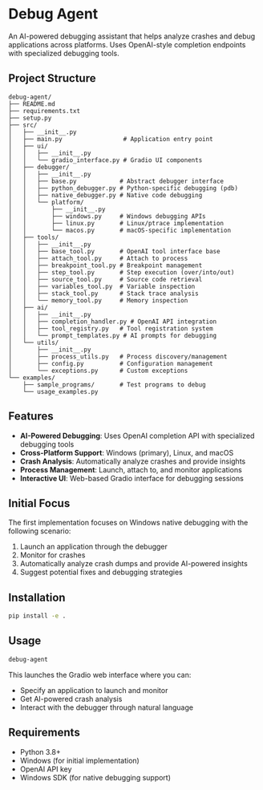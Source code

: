 # Debug Agent

An AI-powered debugging assistant that helps analyze crashes and debug applications across platforms. Uses OpenAI-style completion endpoints with specialized debugging tools.

## Project Structure

```
debug-agent/
├── README.md
├── requirements.txt
├── setup.py
├── src/
│   ├── __init__.py
│   ├── main.py                 # Application entry point
│   ├── ui/
│   │   ├── __init__.py
│   │   └── gradio_interface.py # Gradio UI components
│   ├── debugger/
│   │   ├── __init__.py
│   │   ├── base.py            # Abstract debugger interface
│   │   ├── python_debugger.py # Python-specific debugging (pdb)
│   │   ├── native_debugger.py # Native code debugging
│   │   └── platform/
│   │       ├── __init__.py
│   │       ├── windows.py     # Windows debugging APIs
│   │       ├── linux.py       # Linux/ptrace implementation
│   │       └── macos.py       # macOS-specific implementation
│   ├── tools/
│   │   ├── __init__.py
│   │   ├── base_tool.py       # OpenAI tool interface base
│   │   ├── attach_tool.py     # Attach to process
│   │   ├── breakpoint_tool.py # Breakpoint management
│   │   ├── step_tool.py       # Step execution (over/into/out)
│   │   ├── source_tool.py     # Source code retrieval
│   │   ├── variables_tool.py  # Variable inspection
│   │   ├── stack_tool.py      # Stack trace analysis
│   │   └── memory_tool.py     # Memory inspection
│   ├── ai/
│   │   ├── __init__.py
│   │   ├── completion_handler.py # OpenAI API integration
│   │   ├── tool_registry.py   # Tool registration system
│   │   └── prompt_templates.py # AI prompts for debugging
│   └── utils/
│       ├── __init__.py
│       ├── process_utils.py   # Process discovery/management
│       ├── config.py          # Configuration management
│       └── exceptions.py      # Custom exceptions
└── examples/
    ├── sample_programs/       # Test programs to debug
    └── usage_examples.py
```

## Features

- **AI-Powered Debugging**: Uses OpenAI completion API with specialized debugging tools
- **Cross-Platform Support**: Windows (primary), Linux, and macOS
- **Crash Analysis**: Automatically analyze crashes and provide insights
- **Process Management**: Launch, attach to, and monitor applications
- **Interactive UI**: Web-based Gradio interface for debugging sessions

## Initial Focus

The first implementation focuses on Windows native debugging with the following scenario:
1. Launch an application through the debugger
2. Monitor for crashes
3. Automatically analyze crash dumps and provide AI-powered insights
4. Suggest potential fixes and debugging strategies

## Installation

```bash
pip install -e .
```

## Usage

```bash
debug-agent
```

This launches the Gradio web interface where you can:
- Specify an application to launch and monitor
- Get AI-powered crash analysis
- Interact with the debugger through natural language

## Requirements

- Python 3.8+
- Windows (for initial implementation)
- OpenAI API key
- Windows SDK (for native debugging support) 